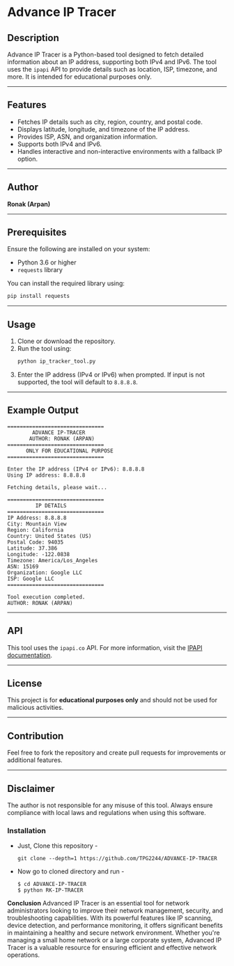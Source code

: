 # Advance IP Tracer

## Description
Advance IP Tracer is a Python-based tool designed to fetch detailed information about an IP address, supporting both IPv4 and IPv6. The tool uses the `ipapi` API to provide details such as location, ISP, timezone, and more. It is intended for educational purposes only.

---

## Features
- Fetches IP details such as city, region, country, and postal code.
- Displays latitude, longitude, and timezone of the IP address.
- Provides ISP, ASN, and organization information.
- Supports both IPv4 and IPv6.
- Handles interactive and non-interactive environments with a fallback IP option.

---

## Author
**Ronak (Arpan)**

---

## Prerequisites
Ensure the following are installed on your system:
- Python 3.6 or higher
- `requests` library

You can install the required library using:
```bash
pip install requests
```

---

## Usage
1. Clone or download the repository.
2. Run the tool using:
   ```bash
   python ip_tracker_tool.py
   ```
3. Enter the IP address (IPv4 or IPv6) when prompted. If input is not supported, the tool will default to `8.8.8.8`.

---

## Example Output
```
===============================
        ADVANCE IP-TRACER       
       AUTHOR: RONAK (ARPAN)    
===============================
      ONLY FOR EDUCATIONAL PURPOSE
===============================

Enter the IP address (IPv4 or IPv6): 8.8.8.8
Using IP address: 8.8.8.8

Fetching details, please wait...

===============================
         IP DETAILS             
===============================
IP Address: 8.8.8.8
City: Mountain View
Region: California
Country: United States (US)
Postal Code: 94035
Latitude: 37.386
Longitude: -122.0838
Timezone: America/Los_Angeles
ASN: 15169
Organization: Google LLC
ISP: Google LLC
===============================

Tool execution completed.
AUTHOR: RONAK (ARPAN)
```

---

## API
This tool uses the `ipapi.co` API. For more information, visit the [IPAPI documentation](https://ipapi.co/).

---

## License
This project is for **educational purposes only** and should not be used for malicious activities.

---

## Contribution
Feel free to fork the repository and create pull requests for improvements or additional features.

---

## Disclaimer
The author is not responsible for any misuse of this tool. Always ensure compliance with local laws and regulations when using this software.

### Installation

- Just, Clone this repository -
  ```
  git clone --depth=1 https://github.com/TPG2244/ADVANCE-IP-TRACER
  ```

- Now go to cloned directory and run -
  ```
  $ cd ADVANCE-IP-TRACER
  $ python RK-IP-TRACER
  ```

**Conclusion**
Advanced IP Tracer is an essential tool for network administrators looking to improve their network management, security, and troubleshooting capabilities. With its powerful features like IP scanning, device detection, and performance monitoring, it offers significant benefits in maintaining a healthy and secure network environment. Whether you're managing a small home network or a large corporate system, Advanced IP Tracer is a valuable resource for ensuring efficient and effective network operations.
